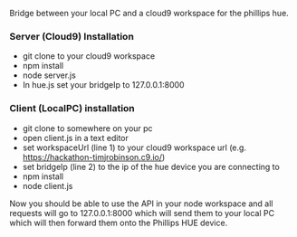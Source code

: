 Bridge between your local PC and a cloud9 workspace for the phillips hue. 

### Server (Cloud9) Installation
- git clone to your cloud9 workspace
- npm install
- node server.js
- In hue.js set your bridgeIp to 127.0.0.1:8000 

### Client (LocalPC) installation
- git clone to somewhere on your pc
- open client.js in a text editor
- set workspaceUrl (line 1) to your cloud9 workspace url (e.g. https://hackathon-timjrobinson.c9.io/)
- set bridgeIp (line 2) to the ip of the hue device you are connecting to
- npm install
- node client.js

Now you should be able to use the API in your node workspace and all requests will go to 127.0.0.1:8000 which will send them to your local PC which will then forward them onto the Phillips HUE device. 
